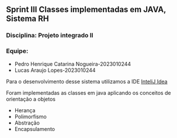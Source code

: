 <h2>Sprint III  Classes implementadas em JAVA, Sistema RH</h2>

### Disciplina: Projeto integrado II 

### Equipe:
- Pedro Henrique Catarina Nogueira-2023010244
- Lucas Araujo Lopes-2023010244


<p>Para o desenvolvimento desse sistema utilizamos a IDE <a target="blank" href="http://www.jetbrains.com/idea/" >InteliJ Idea</a> </p>
<p>Foram implementadas as classes em java aplicando os conceitos de orientação a objetos</p>

- Herança
- Polimorfismo
- Abstração
- Encapsulamento
